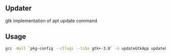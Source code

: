 ## Updater

gtk implementation of apt update command

## Usage

```sh
gcc -Wall `pkg-config --cflags --libs gtk+-3.0` -o updateGtkApp updateGtkApp.c `pkg-config --cflags --libs gtk+-3.0` -export-dynamic

```
